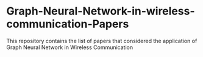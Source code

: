 # Graph-Neural-Network-in-wireless-communication-Papers
This repository contains the list of papers that considered the application of Graph Neural Network in Wireless Communication
